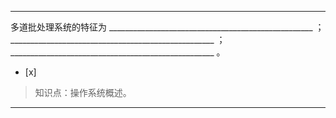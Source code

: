 ---
多道批处理系统的特征为 ___________________________________________________ ；
___________________________________________________ ；
___________________________________________________ 。
- [x]  

> 知识点：操作系统概述。

---